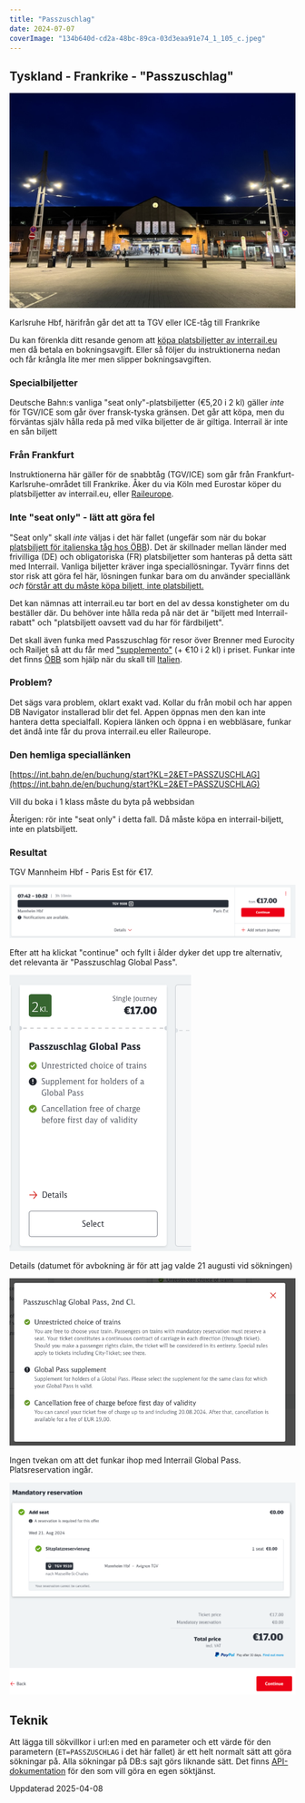 ```yaml
---
title: "Passzuschlag"
date: 2024-07-07
coverImage: "134b640d-cd2a-48bc-89ca-03d3eaa91e74_1_105_c.jpeg"
---
```


## Tyskland - Frankrike - "Passzuschlag"

![](images/passzuschlag_4.jpeg?w=1024)

<figcaption>

Karlsruhe Hbf, härifrån går det att ta TGV eller ICE-tåg till Frankrike

</figcaption>

Du kan förenkla ditt resande genom att [köpa platsbiljetter av interrail.eu](https://www.interrail.eu/en/book-reservations#/) men då betala en bokningsavgift. Eller så följer du instruktionerna nedan och får krångla lite mer men slipper bokningsavgiften.

### Specialbiljetter

Deutsche Bahn:s vanliga "seat only"-platsbiljetter (€5,20 i 2 kl) gäller _inte_ för TGV/ICE som går över fransk-tyska gränsen. Det går att köpa, men du förväntas själv hålla reda på med vilka biljetter de är giltiga. Interrail är inte en sån biljett

### Från Frankfurt

Instruktionerna här gäller för de snabbtåg (TGV/ICE) som går från Frankfurt-Karlsruhe-området till Frankrike. Åker du via Köln med Eurostar köper du platsbiljetter av interrail.eu, eller [Raileurope](https://www.trainfo.eu/raileurope/).

### Inte "seat only" - lätt att göra fel

"Seat only" skall _inte_ väljas i det här fallet (ungefär som när du bokar [platsbiljett för italienska tåg hos ÖBB](https://www.trainfo.eu/nightjet/)). Det är skillnader mellan länder med frivilliga (DE) och obligatoriska (FR) platsbiljetter som hanteras på detta sätt med Interrail. Vanliga biljetter kräver inga speciallösningar. Tyvärr finns det stor risk att göra fel här, lösningen funkar bara om du använder speciallänk _och_ [förstår att du måste köpa biljett, inte platsbiljett.](https://www.trainfo.eu/2024/08/13/kranglar-vi-till-det/)

Det kan nämnas att interrail.eu tar bort en del av dessa konstigheter om du beställer där. Du behöver inte hålla reda på när det är "biljett med Interrail-rabatt" och "platsbiljett oavsett vad du har för färdbiljett".

Det skall även funka med Passzuschlag för resor över Brenner med Eurocity och Railjet så att du får med ["supplemento"](https://www.trainfo.eu/nightjet/) (+ €10 i 2 kl) i priset. Funkar inte det finns [ÖBB](https://www.trainfo.eu/nightjet/) som hjälp när du skall till [Italien](https://www.trainfo.eu/italien/).

### Problem?

Det sägs vara problem, oklart exakt vad. Kollar du från mobil och har appen DB Navigator installerad blir det fel. Appen öppnas men den kan inte hantera detta specialfall. Kopiera länken och öppna i en webbläsare, funkar det ändå inte får du prova interrail.eu eller Raileurope.

### Den hemliga speciallänken

[https://int.bahn.de/en/buchung/start?KL=2&ET=PASSZUSCHLAG](https://int.bahn.de/en/buchung/start?KL=2&ET=PASSZUSCHLAG)

Vill du boka i 1 klass måste du byta på webbsidan

Återigen: rör inte "seat only" i detta fall. Då måste köpa en interrail-biljett, inte en platsbiljett.

### Resultat

TGV Mannheim Hbf - Paris Est för €17.

![](images/passzuschlag_1.png?w=1024)

Efter att ha klickat "continue" och fyllt i ålder dyker det upp tre alternativ, det relevanta är "Passzuschlag Global Pass".

![](images/passzuschlag_5.png?w=320)

Details (datumet för avbokning är för att jag valde 21 augusti vid sökningen)

![](images/passzuschlag_3.png?w=793)

Ingen tvekan om att det funkar ihop med Interrail Global Pass. Platsreservation ingår.

![](images/passzuschlag_2.png?w=1024)

## Teknik

Att lägga till sökvillkor i url:en med en parameter och ett värde för den parametern (`ET=PASSZUSCHLAG` i det här fallet) är ett helt normalt sätt att göra sökningar på. Alla sökningar på DB:s sajt görs liknande sätt. Det finns [API-dokumentation](https://developer-docs.deutschebahn.com/doku/apis) för den som vill göra en egen söktjänst.

Uppdaterad 2025-04-08
